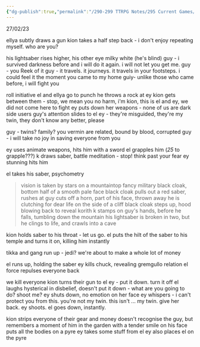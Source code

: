 ```yaml
---
{"dg-publish":true,"permalink":"/290-299 TTRPG Notes/295 Current Games/12 Sw5e/12.03 Game Notes/14. Loss/"}
---
```



27/02/23

ellya subtly draws a gun
kion takes a half step back - i don't enjoy repeating myself. who are you?

his lightsaber rises higher, his other eye milky white (he's blind)
guy - i survived darkness before and i will do it again. i will not let you get me.
guy - you Reek of it
guy - it travels. it journeys. it travels in your footsteps. i could feel it the moment you came to my home
guiy- unlike those who came before, i will fight you

roll initiative
el and ellya go to punch
he throws a rock at ey
kion gets between them - stop, we mean you no harm, i'm kion, this is el and ey, we did not come here to fight
ey puts down her weapons - none of us are dark side users
guy's attention slides to el
ey - they're misguided, they're my twin, they don't know any better, please

guy - twins? family? you vermin are related, bound by blood, corrupted
guy - i will take no joy in saving everyone from you

ey uses animate weapons, hits him with a sword
el grapples him (_25_ to grapple???)
k draws saber, battle meditation - stop! think past your fear
ey stunning hits him

el takes his saber, psychometry
> vision is taken by stars
> on a mountaintop
> fancy military black cloak, bottom half of a smooth pale face
> black cloak pulls out a red saber, rushes at guy
> cuts off a horn, part of his face, thrown away
> he is clutching for dear life on the side of a cliff
> black cloak steps up, hood blowing back to reveal korith
> k stamps on guy's hands, before he falls, tumbling down the mountain
> his lightsaber is broken in two, but he clings to life, and crawls into a cave

kion holds saber to his throat - let us go.
el puts the hilt of the saber to his temple and turns it on, killing him instantly

tikka and gang run up - jedi? we're about to make a whole lot of money

el runs up, holding the saber
ey kills chuck, revealing gremgullo relation
el force repulses everyone back

we kill everyone
kion turns their gun to el
ey - put it down. turn it off
el laughs hysterical in disbelief, doesn't put it down - what are you going to do? shoot me?
ey shuts down, no emotion on her face 
ey whispers - i can't protect you from this. you're not my twin. this isn't ... my twin. give her back.
ey shoots.
el goes down, instantly.

kion strips everyone of their gear and money
doesn't recognise the guy, but remembers a moment of him in the garden with a tender smile on his face
puts all the bodies on a pyre
ey takes some stuff from el
ey also places el on the pyre
